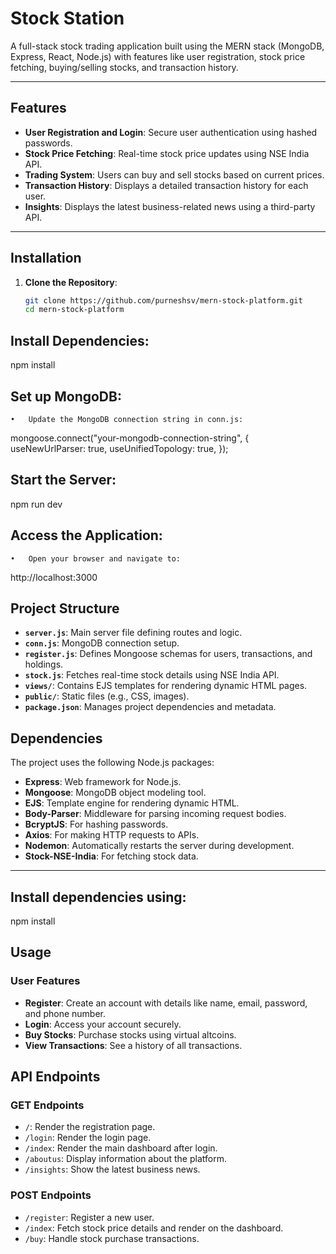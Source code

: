 # Stock Station

A full-stack stock trading application built using the MERN stack (MongoDB, Express, React, Node.js) with features like user registration, stock price fetching, buying/selling stocks, and transaction history.

---

## Features

- **User Registration and Login**: Secure user authentication using hashed passwords.
- **Stock Price Fetching**: Real-time stock price updates using NSE India API.
- **Trading System**: Users can buy and sell stocks based on current prices.
- **Transaction History**: Displays a detailed transaction history for each user.
- **Insights**: Displays the latest business-related news using a third-party API.

---

## Installation

1. **Clone the Repository**:
   ```bash
   git clone https://github.com/purneshsv/mern-stock-platform.git
   cd mern-stock-platform

## Install Dependencies:

npm install

## Set up MongoDB:
	•	Update the MongoDB connection string in conn.js:

mongoose.connect("your-mongodb-connection-string", {
  useNewUrlParser: true,
  useUnifiedTopology: true,
});

## Start the Server:

npm run dev

## Access the Application:
	•	Open your browser and navigate to:

http://localhost:3000

## Project Structure

- **`server.js`**: Main server file defining routes and logic.
- **`conn.js`**: MongoDB connection setup.
- **`register.js`**: Defines Mongoose schemas for users, transactions, and holdings.
- **`stock.js`**: Fetches real-time stock details using NSE India API.
- **`views/`**: Contains EJS templates for rendering dynamic HTML pages.
- **`public/`**: Static files (e.g., CSS, images).
- **`package.json`**: Manages project dependencies and metadata.

## Dependencies

The project uses the following Node.js packages:

- **Express**: Web framework for Node.js.
- **Mongoose**: MongoDB object modeling tool.
- **EJS**: Template engine for rendering dynamic HTML.
- **Body-Parser**: Middleware for parsing incoming request bodies.
- **BcryptJS**: For hashing passwords.
- **Axios**: For making HTTP requests to APIs.
- **Nodemon**: Automatically restarts the server during development.
- **Stock-NSE-India**: For fetching stock data.
  

---
## Install dependencies using:

npm install

## Usage

### User Features

- **Register**: Create an account with details like name, email, password, and phone number.
- **Login**: Access your account securely.
- **Buy Stocks**: Purchase stocks using virtual altcoins.
- **View Transactions**: See a history of all transactions.


## API Endpoints

### GET Endpoints

- `/`: Render the registration page.
- `/login`: Render the login page.
- `/index`: Render the main dashboard after login.
- `/aboutus`: Display information about the platform.
- `/insights`: Show the latest business news.

### POST Endpoints

- `/register`: Register a new user.
- `/index`: Fetch stock price details and render on the dashboard.
- `/buy`: Handle stock purchase transactions.
 

